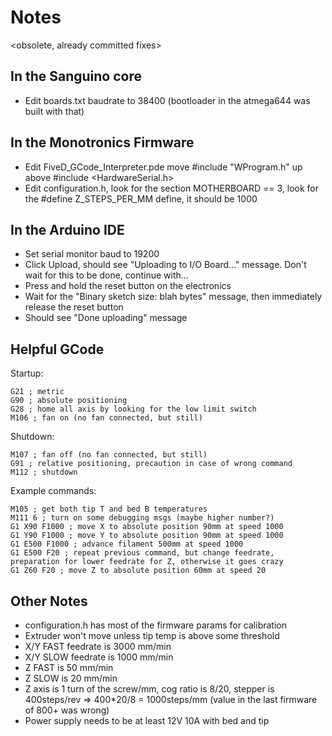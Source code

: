 # Notes

<obsolete, already committed fixes>
## In the Sanguino core
- Edit boards.txt baudrate to 38400 (bootloader in the atmega644 was built with that)

## In the Monotronics Firmware
- Edit FiveD_GCode_Interpreter.pde move #include "WProgram.h" up above #include <HardwareSerial.h>
- Edit configuration.h, look for the section MOTHERBOARD == 3, look for the #define Z_STEPS_PER_MM define, it should be 1000 

## In the Arduino IDE
- Set serial monitor baud to 19200
- Click Upload, should see "Uploading to I/O Board..." message. Don't wait for this to be done, continue with...
- Press and hold the reset button on the electronics
- Wait for the "Binary sketch size: blah bytes" message, then immediately release the reset button
- Should see "Done uploading" message


## Helpful GCode
Startup:
```
G21 ; metric
G90 ; absolute positioning
G28 ; home all axis by looking for the low limit switch
M106 ; fan on (no fan connected, but still)
```

Shutdown:
```
M107 ; fan off (no fan connected, but still)
G91 ; relative positioning, precaution in case of wrong command
M112 ; shutdown
```

Example commands:
```
M105 ; get both tip T and bed B temperatures
M111 6 ; turn on some debugging msgs (maybe higher number?)
G1 X90 F1000 ; move X to absolute position 90mm at speed 1000
G1 Y90 F1000 ; move Y to absolute position 90mm at speed 1000
G1 E500 F1000 ; advance filament 500mm at speed 1000
G1 E500 F20 ; repeat previous command, but change feedrate, preparation for lower feedrate for Z, otherwise it goes crazy
G1 Z60 F20 ; move Z to absolute position 60mm at speed 20
```

## Other Notes
- configuration.h has most of the firmware params for calibration
- Extruder won't move unless tip temp is above some threshold
- X/Y FAST feedrate is 3000 mm/min
- X/Y SLOW feedrate is 1000 mm/min
- Z FAST is 50 mm/min
- Z SLOW is 20 mm/min
- Z axis is 1 turn of the screw/mm, cog ratio is 8/20, stepper is 400steps/rev => 400*20/8 = 1000steps/mm (value in the last firmware of 800+ was wrong)
- Power supply needs to be at least 12V 10A with bed and tip

